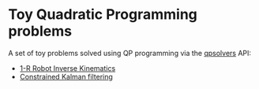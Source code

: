 # Toy Quadratic Programming problems

A set of toy problems solved using QP programming via the [qpsolvers](https://github.com/stephane-caron/qpsolvers) API:

- [1-R Robot Inverse Kinematics](1d_inverse_kinematics)
- [Constrained Kalman filtering](constrained_kf)
